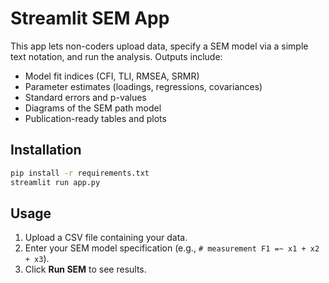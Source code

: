 # Streamlit SEM App

This app lets non-coders upload data, specify a SEM model via a simple text notation, and run the analysis. Outputs include:

- Model fit indices (CFI, TLI, RMSEA, SRMR)
- Parameter estimates (loadings, regressions, covariances)
- Standard errors and p-values
- Diagrams of the SEM path model
- Publication-ready tables and plots

## Installation
```bash
pip install -r requirements.txt
streamlit run app.py
```

## Usage
1. Upload a CSV file containing your data.
2. Enter your SEM model specification (e.g., `# measurement
F1 =~ x1 + x2 + x3`).
3. Click **Run SEM** to see results.
